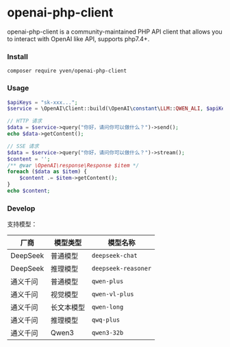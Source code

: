 # openai-php-client

openai-php-client is a community-maintained PHP API client that allows you to interact with OpenAI like API, supports php7.4+.

### Install
```shell
composer require yven/openai-php-client
```

### Usage
```php
$apiKeys = "sk-xxx...";
$service = \OpenAI\Client::build(\OpenAI\constant\LLM::QWEN_ALI, $apiKeys);

// HTTP 请求
$data = $service->query("你好，请问你可以做什么？")->send();
echo $data->getContent();

// SSE 请求
$data = $service->query("你好，请问你可以做什么？")->stream();
$content = '';
/** @var \OpenAI\response\Response $item */
foreach ($data as $item) {
    $content .= $item->getContent();
}
echo $content;
```

### Develop
支持模型：

| 厂商       | 模型类型     | 模型名称          |
|------------|--------------|-------------------|
| DeepSeek   | 普通模型     | `deepseek-chat`   |
| DeepSeek   | 推理模型     | `deepseek-reasoner` |
| 通义千问   | 普通模型     | `qwen-plus`       |
| 通义千问   | 视觉模型     | `qwen-vl-plus`    |
| 通义千问   | 长文本模型   | `qwen-long`       |
| 通义千问   | 推理模型     | `qwq-plus`        |
| 通义千问   | Qwen3        | `qwen3-32b`       |
